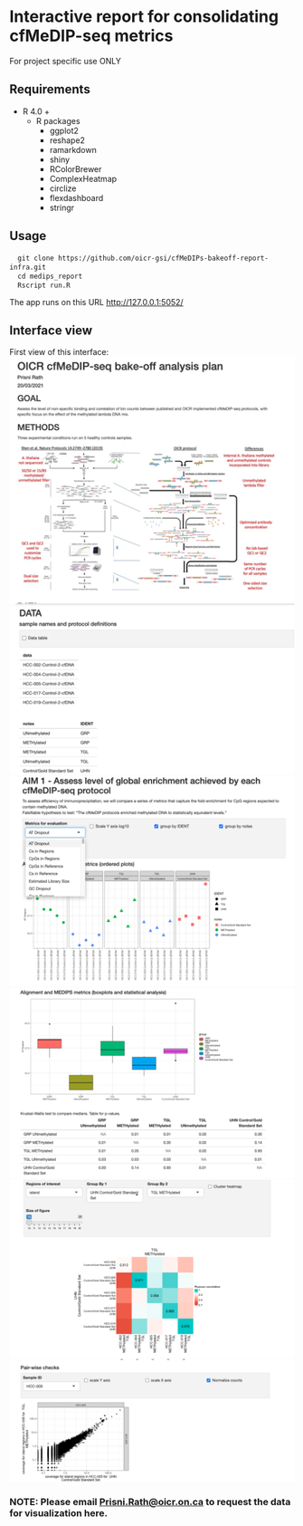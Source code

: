 Interactive report for consolidating cfMeDIP-seq metrics
========================================================
For project specific use ONLY


Requirements
-----------
- R 4.0 + 
  - R packages
    - ggplot2
    - reshape2
    - ramarkdown
    - shiny
    - RColorBrewer
    - ComplexHeatmap
    - circlize
    - flexdashboard
    - stringr

Usage
-------
      git clone https://github.com/oicr-gsi/cfMeDIPs-bakeoff-report-infra.git
      cd medips_report
      Rscript run.R
      
  The app runs on this URL http://127.0.0.1:5052/

Interface view
-------------
  First view of this interface:
  ![Interface1](https://github.com/oicr-gsi/cfMeDIPs-bakeoff-report-infra/blob/main/fig/Screen%20Shot%202021-03-23%20at%2011.40.16%20AM.png)
  ![Data Summary View](https://github.com/oicr-gsi/cfMeDIPs-bakeoff-report-infra/blob/main/fig/Screen%20Shot%202021-03-23%20at%2011.43.05%20AM.png)
  ![Alignment and MEDIPS metrics view](https://github.com/oicr-gsi/cfMeDIPs-bakeoff-report-infra/blob/main/fig/Screen%20Shot%202021-03-23%20at%2011.43.18%20AM.png)
  ![Boxplots](https://github.com/oicr-gsi/cfMeDIPs-bakeoff-report-infra/blob/main/fig/Screen%20Shot%202021-03-23%20at%2011.43.26%20AM.png)
  ![Correlation HeatMap](https://github.com/oicr-gsi/cfMeDIPs-bakeoff-report-infra/blob/main/fig/Screen%20Shot%202021-03-23%20at%2011.43.55%20AM.png)
  ![Scatterplots for CPMs and counts](https://github.com/oicr-gsi/cfMeDIPs-bakeoff-report-infra/blob/main/fig/Screen%20Shot%202021-03-23%20at%2011.44.02%20AM.png)
  
### NOTE: Please email Prisni.Rath@oicr.on.ca to request the data for visualization here.
